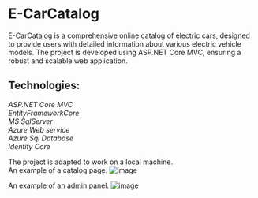 # E-CarCatalog

E-CarCatalog is a comprehensive online catalog of electric cars, designed to provide users with detailed information about various electric vehicle models. 
The project is developed using ASP.NET Core MVC, ensuring a robust and scalable web application.

## Technologies:

*ASP.NET Core MVC*<br>
*EntityFrameworkCore*<br>
*MS SqlServer*<br>
*Azure Web service*<br>
*Azure Sql Database*<br>
*Identity Core*<br>

The project is adapted to work on a local machine.\
An example of a catalog page.
![image](https://github.com/kostya-over/E-CarCatalog/assets/99737062/90bda577-fe22-4416-94e3-f7a52592c48d)

An example of an admin panel.
![image](https://github.com/kostya-over/E-CarCatalog/assets/99737062/b87c54e1-bcd2-454b-841e-f1e6c4a0d76a)
